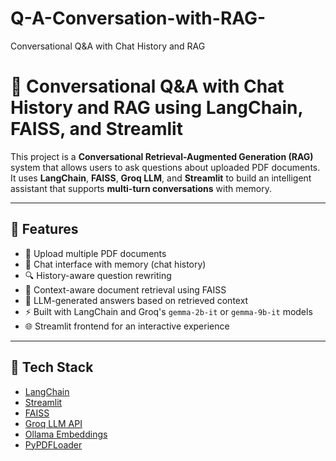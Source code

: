 # Q-A-Conversation-with-RAG-
Conversational Q&amp;A with Chat History and RAG

# 🧠 Conversational Q&A with Chat History and RAG using LangChain, FAISS, and Streamlit

This project is a **Conversational Retrieval-Augmented Generation (RAG)** system that allows users to ask questions about uploaded PDF documents. It uses **LangChain**, **FAISS**, **Groq LLM**, and **Streamlit** to build an intelligent assistant that supports **multi-turn conversations** with memory.

---

## 🚀 Features

- 📄 Upload multiple PDF documents
- 💬 Chat interface with memory (chat history)
- 🔍 History-aware question rewriting
- 🔗 Context-aware document retrieval using FAISS
- 🤖 LLM-generated answers based on retrieved context
- ⚡ Built with LangChain and Groq's `gemma-2b-it` or `gemma-9b-it` models
- 🌐 Streamlit frontend for an interactive experience

---

## 🧰 Tech Stack

- [LangChain](https://www.langchain.com/)
- [Streamlit](https://streamlit.io/)
- [FAISS](https://github.com/facebookresearch/faiss)
- [Groq LLM API](https://console.groq.com/)
- [Ollama Embeddings](https://ollama.com/)
- [PyPDFLoader](https://python.langchain.com/docs/modules/data_connection/document_loaders/pdf)

